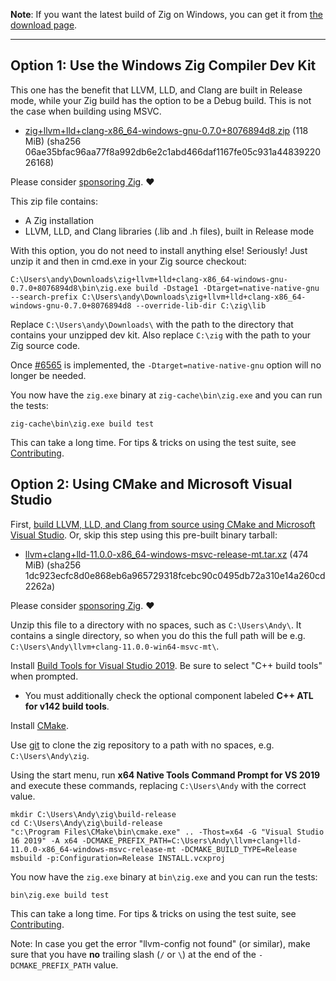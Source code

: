 **Note**: If you want the latest build of Zig on Windows, you can get it from [the download page](https://ziglang.org/download/).

***

## Option 1: Use the Windows Zig Compiler Dev Kit

This one has the benefit that LLVM, LLD, and Clang are built in Release mode, while your Zig build has the option to be a Debug build. This is not the case when building using MSVC.

* [zig+llvm+lld+clang-x86_64-windows-gnu-0.7.0+8076894d8.zip](https://ziglang.org/deps/zig%2bllvm%2blld%2bclang-x86_64-windows-gnu-0.7.0+8076894d8.zip) (118 MiB) (sha256 06ae35bfac96aa77f8a992db6e2c1abd466daf1167fe05c931a4483922026168)

Please consider [sponsoring Zig](https://github.com/sponsors/ziglang). ❤️ 

This zip file contains:

 * A Zig installation
 * LLVM, LLD, and Clang libraries (.lib and .h files), built in Release mode

With this option, you do not need to install anything else! Seriously! Just unzip it and then in cmd.exe in your Zig source checkout:

```
C:\Users\andy\Downloads\zig+llvm+lld+clang-x86_64-windows-gnu-0.7.0+8076894d8\bin\zig.exe build -Dstage1 -Dtarget=native-native-gnu --search-prefix C:\Users\andy\Downloads\zig+llvm+lld+clang-x86_64-windows-gnu-0.7.0+8076894d8 --override-lib-dir C:\zig\lib
```

Replace `C:\Users\andy\Downloads\` with the path to the directory that contains your unzipped dev kit. Also replace `C:\zig` with the path to your Zig source code.

Once [#6565](https://github.com/ziglang/zig/issues/6565) is implemented, the `-Dtarget=native-native-gnu` option will no longer be needed.

You now have the `zig.exe` binary at `zig-cache\bin\zig.exe` and you can run the tests:

```
zig-cache\bin\zig.exe build test
```

This can take a long time. For tips & tricks on using the test suite, see [Contributing](https://github.com/ziglang/zig/blob/master/CONTRIBUTING.md#editing-source-code).

## Option 2: Using CMake and Microsoft Visual Studio

First, [build LLVM, LLD, and Clang from source using CMake and Microsoft Visual Studio](https://github.com/ziglang/zig/wiki/How-to-build-LLVM,-libclang,-and-liblld-from-source#windows). Or, skip this step using this pre-built binary tarball:

* [llvm+clang+lld-11.0.0-x86_64-windows-msvc-release-mt.tar.xz](https://ziglang.org/deps/llvm%2bclang%2blld-11.0.0-x86_64-windows-msvc-release-mt.tar.xz) (474 MiB) (sha256 1dc923ecfc8d0e868eb6a965729318fcebc90c0495db72a310e14a260cd2262a)

Please consider [sponsoring Zig](https://github.com/sponsors/ziglang). ❤️ 

Unzip this file to a directory with no spaces, such as `C:\Users\Andy\`. It contains a single directory, so when you do this the full path will be e.g. `C:\Users\Andy\llvm+clang-11.0.0-win64-msvc-mt\`.

Install [Build Tools for Visual Studio 2019](https://visualstudio.microsoft.com/downloads/#build-tools-for-visual-studio-2019). Be sure to select "C++ build tools" when prompted.
 * You must additionally check the optional component labeled **C++ ATL for v142 build tools**.

Install [CMake](http://cmake.org).

Use [git](https://git-scm.com/) to clone the zig repository to a path with no spaces, e.g. `C:\Users\Andy\zig`.

Using the start menu, run **x64 Native Tools Command Prompt for VS 2019** and execute these commands, replacing `C:\Users\Andy` with the correct value.

```
mkdir C:\Users\Andy\zig\build-release
cd C:\Users\Andy\zig\build-release
"c:\Program Files\CMake\bin\cmake.exe" .. -Thost=x64 -G "Visual Studio 16 2019" -A x64 -DCMAKE_PREFIX_PATH=C:\Users\Andy\llvm+clang+lld-11.0.0-x86_64-windows-msvc-release-mt -DCMAKE_BUILD_TYPE=Release
msbuild -p:Configuration=Release INSTALL.vcxproj
```

You now have the `zig.exe` binary at `bin\zig.exe` and you can run the tests:

```
bin\zig.exe build test
```

This can take a long time. For tips & tricks on using the test suite, see [Contributing](https://github.com/ziglang/zig/blob/master/CONTRIBUTING.md#editing-source-code).

Note: In case you get the error "llvm-config not found" (or similar), make sure that you have **no** trailing slash (`/` or `\`) at the end of the `-DCMAKE_PREFIX_PATH` value. 
